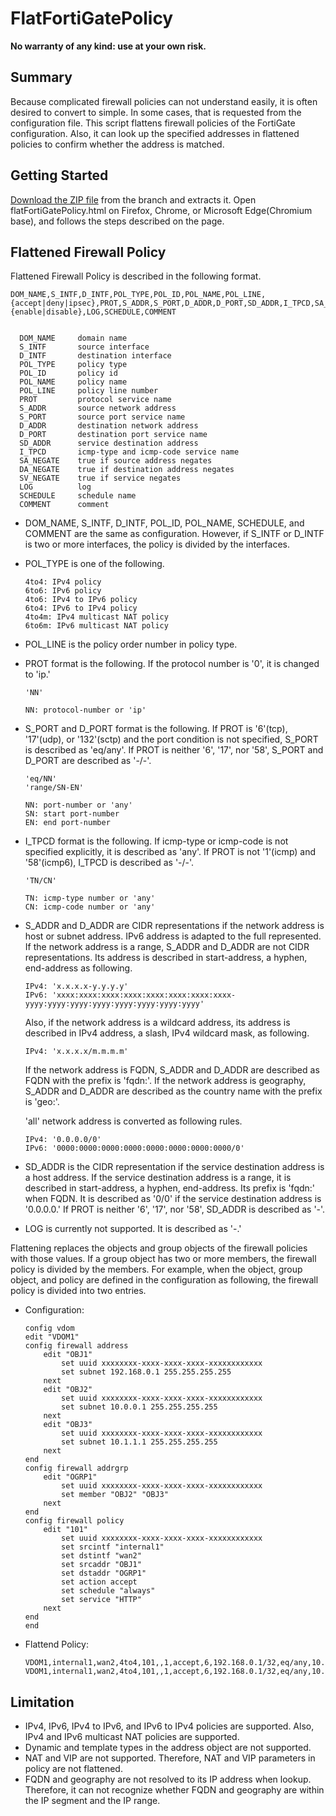 # FlatFortiGatePolicy

**No warranty of any kind: use at your own risk.**

## Summary

Because complicated firewall policies can not understand easily, it is often desired to convert to simple. In some cases, that is requested from the configuration file. This script flattens firewall policies of the FortiGate configuration. Also, it can look up the specified addresses in flattened policies to confirm whether the address is matched.

## Getting Started

[Download the ZIP file](https://github.com/joelob99/flatFortiGatePolicy) from the branch and extracts it.
Open flatFortiGatePolicy.html on Firefox, Chrome, or Microsoft Edge(Chromium base), and follows the steps described on the page.

## Flattened Firewall Policy

Flattened Firewall Policy is described in the following format.

```
DOM_NAME,S_INTF,D_INTF,POL_TYPE,POL_ID,POL_NAME,POL_LINE,{accept|deny|ipsec},PROT,S_ADDR,S_PORT,D_ADDR,D_PORT,SD_ADDR,I_TPCD,SA_NEGATE,DA_NEGATE,SV_NEGATE,{enable|disable},LOG,SCHEDULE,COMMENT


  DOM_NAME     domain name
  S_INTF       source interface
  D_INTF       destination interface
  POL_TYPE     policy type
  POL_ID       policy id
  POL_NAME     policy name
  POL_LINE     policy line number
  PROT         protocol service name
  S_ADDR       source network address
  S_PORT       source port service name
  D_ADDR       destination network address
  D_PORT       destination port service name
  SD_ADDR      service destination address
  I_TPCD       icmp-type and icmp-code service name
  SA_NEGATE    true if source address negates
  DA_NEGATE    true if destination address negates
  SV_NEGATE    true if service negates
  LOG          log
  SCHEDULE     schedule name
  COMMENT      comment
```

  - DOM_NAME, S_INTF, D_INTF, POL_ID, POL_NAME, SCHEDULE, and COMMENT are the same as configuration. However, if S_INTF or D_INTF is two or more interfaces, the policy is divided by the interfaces.

  - POL_TYPE is one of the following.

        4to4: IPv4 policy
        6to6: IPv6 policy
        4to6: IPv4 to IPv6 policy
        6to4: IPv6 to IPv4 policy
        4to4m: IPv4 multicast NAT policy
        6to6m: IPv6 multicast NAT policy

  - POL_LINE is the policy order number in policy type.

  - PROT format is the following. If the protocol number is '0', it is changed to 'ip.'

        'NN'

        NN: protocol-number or 'ip'

  - S_PORT and D_PORT format is the following. If PROT is '6'(tcp), '17'(udp), or '132'(sctp) and the port condition is not specified, S_PORT is described as 'eq/any'. If PROT is neither '6', '17', nor '58', S_PORT and D_PORT are described as '-/-'.

        'eq/NN'
        'range/SN-EN'

        NN: port-number or 'any'
        SN: start port-number
        EN: end port-number

  - I_TPCD format is the following. If icmp-type or icmp-code is not specified explicitly, it is described as 'any'. If PROT is not '1'(icmp) and '58'(icmp6), I_TPCD is described as '-/-'.

        'TN/CN'

        TN: icmp-type number or 'any'
        CN: icmp-code number or 'any'

  - S_ADDR and D_ADDR are CIDR representations if the network address is host or subnet address. IPv6 address is adapted to the full represented. If the network address is a range, S_ADDR and D_ADDR are not CIDR representations. Its address is described in start-address, a hyphen, end-address as following.

        IPv4: 'x.x.x.x-y.y.y.y'
        IPv6: 'xxxx:xxxx:xxxx:xxxx:xxxx:xxxx:xxxx:xxxx-yyyy:yyyy:yyyy:yyyy:yyyy:yyyy:yyyy:yyyy'

    Also, if the network address is a wildcard address, its address is described in IPv4 address, a slash, IPv4 wildcard mask, as following.

        IPv4: 'x.x.x.x/m.m.m.m'

    If the network address is FQDN, S_ADDR and D_ADDR are described as FQDN with the prefix is 'fqdn:'. If the network address is geography, S_ADDR and D_ADDR are described as the country name with the prefix is 'geo:'.

    'all' network address is converted as following rules.

        IPv4: '0.0.0.0/0'
        IPv6: '0000:0000:0000:0000:0000:0000:0000:0000/0'

  - SD_ADDR is the CIDR representation if the service destination address is a host address. If the service destination address is a range, it is described in start-address, a hyphen, end-address. Its prefix is 'fqdn:' when FQDN. It is described as '0/0' if the service destination address is '0.0.0.0.' If PROT is neither '6', '17', nor '58', SD_ADDR is described as '-'.

  - LOG is currently not supported. It is described as '-.'

Flattening replaces the objects and group objects of the firewall policies with those values. If a group object has two or more members, the firewall policy is divided by the members. For example, when the object, group object, and policy are defined in the configuration as following, the firewall policy is divided into two entries.

- Configuration:

      config vdom
      edit "VDOM1"
      config firewall address
          edit "OBJ1"
              set uuid xxxxxxxx-xxxx-xxxx-xxxx-xxxxxxxxxxxx
              set subnet 192.168.0.1 255.255.255.255
          next
          edit "OBJ2"
              set uuid xxxxxxxx-xxxx-xxxx-xxxx-xxxxxxxxxxxx
              set subnet 10.0.0.1 255.255.255.255
          next
          edit "OBJ3"
              set uuid xxxxxxxx-xxxx-xxxx-xxxx-xxxxxxxxxxxx
              set subnet 10.1.1.1 255.255.255.255
          next
      end
      config firewall addrgrp
          edit "OGRP1"
              set uuid xxxxxxxx-xxxx-xxxx-xxxx-xxxxxxxxxxxx
              set member "OBJ2" "OBJ3"
          next
      end
      config firewall policy
          edit "101"
              set uuid xxxxxxxx-xxxx-xxxx-xxxx-xxxxxxxxxxxx
              set srcintf "internal1"
              set dstintf "wan2"
              set srcaddr "OBJ1"
              set dstaddr "OGRP1"
              set action accept
              set schedule "always"
              set service "HTTP"
          next
      end
      end

- Flattend Policy:

      VDOM1,internal1,wan2,4to4,101,,1,accept,6,192.168.0.1/32,eq/any,10.0.0.1/32,eq/80,0/0,-/-,false,false,false,enable,-,always,
      VDOM1,internal1,wan2,4to4,101,,1,accept,6,192.168.0.1/32,eq/any,10.1.1.1/32,eq/80,0/0,-/-,false,false,false,enable,-,always,

## Limitation

- IPv4, IPv6, IPv4 to IPv6, and IPv6 to IPv4 policies are supported. Also, IPv4 and IPv6 multicast NAT policies are supported.
- Dynamic and template types in the address object are not supported.
- NAT and VIP are not supported. Therefore, NAT and VIP parameters in policy are not flattened.
- FQDN and geography are not resolved to its IP address when lookup. Therefore, it can not recognize whether FQDN and geography are within the IP segment and the IP range.

